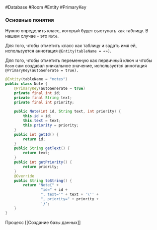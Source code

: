#Database #Room #Entity #PrimaryKey
### Основные понятия

Нужно определить класс, который будет выступать как таблицу. В нашем случае - это `Note`. 

Для того, чтобы отметить класс как таблицу и задать имя ей, используется аннотация `@Entity(tableName = «»)`.

Для того, чтобы отметить переменную как первичный ключ и чтобы `Room` сам создавал уникальное значение, используется аннотация `@PrimaryKey(autoGenerate = true).`

```java
@Entity(tableName = "notes")  
public class Note {  
    @PrimaryKey(autoGenerate = true)  
    private final int id;  
    private final String text;  
    private final int priority;  
  
    public Note(int id, String text, int priority) {  
        this.id = id;  
        this.text = text;  
        this.priority = priority;  
    }  
    public int getId() {  
        return id;  
    }  
    public String getText() {  
        return text;  
    }  
    public int getPriority() {  
        return priority;  
    }  
    @Override  
    public String toString() {  
        return "Note{" +  
                "id=" + id +  
                ", text='" + text + '\'' +  
                ", priority=" + priority +  
                '}';  
    }  
}
```

Процесс [[Создание базы данных]]


